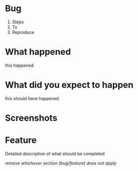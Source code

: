 Bug
===

1. Steps
2. To
3. Reproduce

What happened
===
this happened

What did you expect to happen
===
this should have happened

Screenshots
===

Feature
===

Detailed description of what should be completed

*remove whichever section (bug/feature) does not apply*
